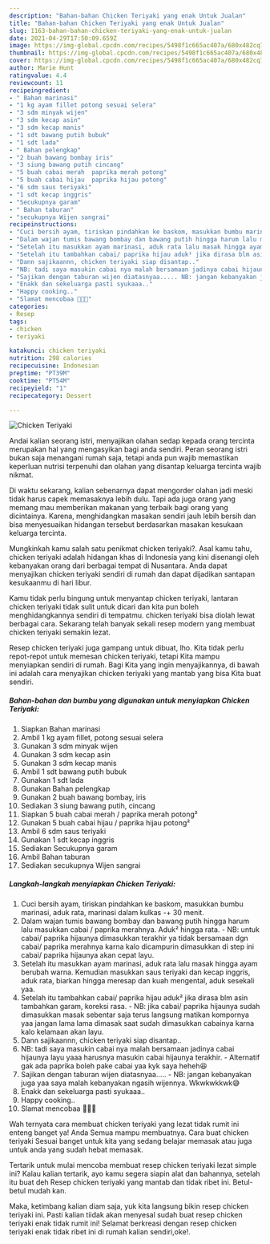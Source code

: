 ```yaml
---
description: "Bahan-bahan Chicken Teriyaki yang enak Untuk Jualan"
title: "Bahan-bahan Chicken Teriyaki yang enak Untuk Jualan"
slug: 1163-bahan-bahan-chicken-teriyaki-yang-enak-untuk-jualan
date: 2021-04-29T17:50:09.659Z
image: https://img-global.cpcdn.com/recipes/5498f1c665ac407a/680x482cq70/chicken-teriyaki-foto-resep-utama.jpg
thumbnail: https://img-global.cpcdn.com/recipes/5498f1c665ac407a/680x482cq70/chicken-teriyaki-foto-resep-utama.jpg
cover: https://img-global.cpcdn.com/recipes/5498f1c665ac407a/680x482cq70/chicken-teriyaki-foto-resep-utama.jpg
author: Marie Hunt
ratingvalue: 4.4
reviewcount: 11
recipeingredient:
- " Bahan marinasi"
- "1 kg ayam fillet potong sesuai selera"
- "3 sdm minyak wijen"
- "3 sdm kecap asin"
- "3 sdm kecap manis"
- "1 sdt bawang putih bubuk"
- "1 sdt lada"
- " Bahan pelengkap"
- "2 buah bawang bombay iris"
- "3 siung bawang putih cincang"
- "5 buah cabai merah  paprika merah potong"
- "5 buah cabai hijau  paprika hijau potong"
- "6 sdm saus teriyaki"
- "1 sdt kecap inggris"
- "Secukupnya garam"
- " Bahan taburan"
- "secukupnya Wijen sangrai"
recipeinstructions:
- "Cuci bersih ayam, tiriskan pindahkan ke baskom, masukkan bumbu marinasi, aduk rata, marinasi dalam kulkas -+ 30 menit."
- "Dalam wajan tumis bawang bombay dan bawang putih hingga harum lalu masukkan cabai / paprika merahnya. Aduk² hingga rata. NB: untuk cabai/ paprika hijaunya dimasukkan terakhir ya tidak bersamaan dgn cabai/ paprika merahnya karna kalo dicampurin dimasukkan di step ini cabai/ paprika hijaunya akan cepat layu."
- "Setelah itu masukkan ayam marinasi, aduk rata lalu masak hingga ayam berubah warna. Kemudian masukkan saus teriyaki dan kecap inggris, aduk rata, biarkan hingga meresap dan kuah mengental, aduk sesekali yaa."
- "Setelah itu tambahkan cabai/ paprika hijau aduk² jika dirasa blm asin tambahkan garam, koreksi rasa. NB: jika cabai/ paprika hijaunya sudah dimasukkan masak sebentar saja terus langsung matikan kompornya yaa jangan lama lama dimasak saat sudah dimasukkan cabainya karna kalo kelamaan akan layu."
- "Dann sajikaannn, chicken teriyaki siap disantap.."
- "NB: tadi saya masukin cabai nya malah bersamaan jadinya cabai hijaunya layu yaaa harusnya masukin cabai hijaunya terakhir. Alternatif gak ada paprika boleh pake cabai yaa kyk saya heheh😆"
- "Sajikan dengan taburan wijen diatasnyaa..... NB: jangan kebanyakan juga yaa saya malah kebanyakan ngasih wijennya. Wkwkwkkwk😅"
- "Enakk dan sekeluarga pasti syukaaa.."
- "Happy cooking.."
- "Slamat mencobaa 👩🏻‍🍳"
categories:
- Resep
tags:
- chicken
- teriyaki

katakunci: chicken teriyaki 
nutrition: 298 calories
recipecuisine: Indonesian
preptime: "PT39M"
cooktime: "PT54M"
recipeyield: "1"
recipecategory: Dessert

---
```



![Chicken Teriyaki](https://img-global.cpcdn.com/recipes/5498f1c665ac407a/680x482cq70/chicken-teriyaki-foto-resep-utama.jpg)

Andai kalian seorang istri, menyajikan olahan sedap kepada orang tercinta merupakan hal yang mengasyikan bagi anda sendiri. Peran seorang istri bukan saja menangani rumah saja, tetapi anda pun wajib memastikan keperluan nutrisi terpenuhi dan olahan yang disantap keluarga tercinta wajib nikmat.

Di waktu  sekarang, kalian sebenarnya dapat mengorder olahan jadi meski tidak harus capek memasaknya lebih dulu. Tapi ada juga orang yang memang mau memberikan makanan yang terbaik bagi orang yang dicintainya. Karena, menghidangkan masakan sendiri jauh lebih bersih dan bisa menyesuaikan hidangan tersebut berdasarkan masakan kesukaan keluarga tercinta. 



Mungkinkah kamu salah satu penikmat chicken teriyaki?. Asal kamu tahu, chicken teriyaki adalah hidangan khas di Indonesia yang kini disenangi oleh kebanyakan orang dari berbagai tempat di Nusantara. Anda dapat menyajikan chicken teriyaki sendiri di rumah dan dapat dijadikan santapan kesukaanmu di hari libur.

Kamu tidak perlu bingung untuk menyantap chicken teriyaki, lantaran chicken teriyaki tidak sulit untuk dicari dan kita pun boleh menghidangkannya sendiri di tempatmu. chicken teriyaki bisa diolah lewat berbagai cara. Sekarang telah banyak sekali resep modern yang membuat chicken teriyaki semakin lezat.

Resep chicken teriyaki juga gampang untuk dibuat, lho. Kita tidak perlu repot-repot untuk memesan chicken teriyaki, tetapi Kita mampu menyiapkan sendiri di rumah. Bagi Kita yang ingin menyajikannya, di bawah ini adalah cara menyajikan chicken teriyaki yang mantab yang bisa Kita buat sendiri.

<!--inarticleads1-->

##### Bahan-bahan dan bumbu yang digunakan untuk menyiapkan Chicken Teriyaki:

1. Siapkan  Bahan marinasi
1. Ambil 1 kg ayam fillet, potong sesuai selera
1. Gunakan 3 sdm minyak wijen
1. Gunakan 3 sdm kecap asin
1. Gunakan 3 sdm kecap manis
1. Ambil 1 sdt bawang putih bubuk
1. Gunakan 1 sdt lada
1. Gunakan  Bahan pelengkap
1. Gunakan 2 buah bawang bombay, iris
1. Sediakan 3 siung bawang putih, cincang
1. Siapkan 5 buah cabai merah / paprika merah potong²
1. Gunakan 5 buah cabai hijau / paprika hijau potong²
1. Ambil 6 sdm saus teriyaki
1. Gunakan 1 sdt kecap inggris
1. Sediakan Secukupnya garam
1. Ambil  Bahan taburan
1. Sediakan secukupnya Wijen sangrai




<!--inarticleads2-->

##### Langkah-langkah menyiapkan Chicken Teriyaki:

1. Cuci bersih ayam, tiriskan pindahkan ke baskom, masukkan bumbu marinasi, aduk rata, marinasi dalam kulkas -+ 30 menit.
1. Dalam wajan tumis bawang bombay dan bawang putih hingga harum lalu masukkan cabai / paprika merahnya. Aduk² hingga rata. - NB: untuk cabai/ paprika hijaunya dimasukkan terakhir ya tidak bersamaan dgn cabai/ paprika merahnya karna kalo dicampurin dimasukkan di step ini cabai/ paprika hijaunya akan cepat layu.
1. Setelah itu masukkan ayam marinasi, aduk rata lalu masak hingga ayam berubah warna. Kemudian masukkan saus teriyaki dan kecap inggris, aduk rata, biarkan hingga meresap dan kuah mengental, aduk sesekali yaa.
1. Setelah itu tambahkan cabai/ paprika hijau aduk² jika dirasa blm asin tambahkan garam, koreksi rasa. - NB: jika cabai/ paprika hijaunya sudah dimasukkan masak sebentar saja terus langsung matikan kompornya yaa jangan lama lama dimasak saat sudah dimasukkan cabainya karna kalo kelamaan akan layu.
1. Dann sajikaannn, chicken teriyaki siap disantap..
1. NB: tadi saya masukin cabai nya malah bersamaan jadinya cabai hijaunya layu yaaa harusnya masukin cabai hijaunya terakhir. - Alternatif gak ada paprika boleh pake cabai yaa kyk saya heheh😆
1. Sajikan dengan taburan wijen diatasnyaa..... - NB: jangan kebanyakan juga yaa saya malah kebanyakan ngasih wijennya. Wkwkwkkwk😅
1. Enakk dan sekeluarga pasti syukaaa..
1. Happy cooking..
1. Slamat mencobaa 👩🏻‍🍳




Wah ternyata cara membuat chicken teriyaki yang lezat tidak rumit ini enteng banget ya! Anda Semua mampu membuatnya. Cara buat chicken teriyaki Sesuai banget untuk kita yang sedang belajar memasak atau juga untuk anda yang sudah hebat memasak.

Tertarik untuk mulai mencoba membuat resep chicken teriyaki lezat simple ini? Kalau kalian tertarik, ayo kamu segera siapin alat dan bahannya, setelah itu buat deh Resep chicken teriyaki yang mantab dan tidak ribet ini. Betul-betul mudah kan. 

Maka, ketimbang kalian diam saja, yuk kita langsung bikin resep chicken teriyaki ini. Pasti kalian tiidak akan menyesal sudah buat resep chicken teriyaki enak tidak rumit ini! Selamat berkreasi dengan resep chicken teriyaki enak tidak ribet ini di rumah kalian sendiri,oke!.

